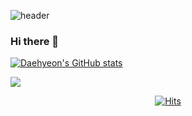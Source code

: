 ![header](https://capsule-render.vercel.app/api?type=wave&color=auto&height=300&section=header&text=Daehyeon%20Github&fontSize=90)
### Hi there 👋






[![Daehyeon's GitHub stats](https://github-readme-stats.vercel.app/api?username=dablro12)](https://github.com/dablro12/github-readme-stats)

 <img src="https://img.shields.io/badge/GitHub-181717?style=for-the-badge&logo=GitHub&logoColor=white"/>
 
 
<!--
**dablro12/dablro12** is a ✨ _special_ ✨ repository because its `README.md` (this file) appears on your GitHub profile.

Here are some ideas to get you started:

- 🔭 I’m currently working on ...
- 🌱 I’m currently learning ...
- 👯 I’m looking to collaborate on ...
- 🤔 I’m looking for help with ...
- 💬 Ask me about ...
- 📫 How to reach me: ...
- 😄 Pronouns: ...
- ⚡ Fun fact: ...
-->


<div align=center>
	
  [![Hits](https://hits.seeyoufarm.com/api/count/incr/badge.svg?url=https%3A%2F%2Fgithub.com%2Fdablro12)](https://hits.seeyoufarm.com) 
	
  </div>
